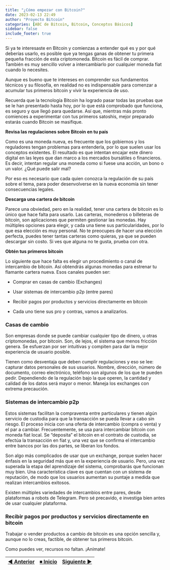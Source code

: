 ```yaml
---
title: "¿Cómo empezar con Bitcoin?"
date: 2023-02-13 22:49
author: "Proyecto Bitcoin"
categories: [ABC de Bitcoin, Bitcoin, Conceptos Básicos]
sidebar: false 
include_footer: true
---
```


Si ya te interesaste en Bitcoin y comienzas a entender qué es y por qué deberías usarlo, es posible que ya tengas ganas de obtener tu primera pequeña fracción de esta criptomoneda. Bitcoin es fácil de comprar. También es muy sencillo volver a intercambiarlo por cualquier moneda fíat cuando lo necesites.

Aunque es bueno que te intereses en comprender sus fundamentos técnicos y su filosofía, en realidad no es indispensable para comenzar a acumular tus primeros bitcoin y vivir la experiencia de uso.

Recuerda que la tecnología Bitcoin ha logrado pasar todas las pruebas que se le han presentado hasta hoy, por lo que está comprobado que funciona, es seguro y que llegó para quedarse. Así que, mientras más pronto comiences a experimentar con tus primeros satoshis, mejor preparado estarás cuando Bitcoin se masifique.

**Revisa las regulaciones sobre Bitcoin en tu país**

Como es una moneda nueva, es frecuente que los gobiernos y los reguladores tengan problemas para entenderla, por lo que suelen usar los conceptos existentes. El resultado es que intentan encajar este dinero digital en las leyes que dan marco a los mercados bursátiles o financieros. Es decir, intentan regular una moneda como si fuese una acción, un bono o un valor. ¿Qué puede salir mal?

Por eso es necesario que cada quien conozca la regulación de su país sobre el tema, para poder desenvolverse en la nueva economía sin tener consecuencias legales.

**Descarga una cartera de bitcoin**

Parece una obviedad, pero en la realidad, tener una cartera de bitcoin es lo único que hace falta para usarlo. Las carteras, monederos o billeteras de bitcoin, son aplicaciones que permiten gestionar las monedas. Hay múltiples opciones para elegir, y cada una tiene sus particularidades, por lo que esa elección es muy personal. No te preocupes de hacer una elección perfecta, puedes tener tantas carteras como quieras, ya que se pueden descargar sin costo. Si ves que alguna no te gusta, prueba con otra.

**Obtén tus primeros bitcoin**

Lo siguiente que hace falta es elegir un procedimiento o canal de intercambio de bitcoin. Así obtendrás algunas monedas para estrenar tu flamante cartera nueva. Esos canales pueden ser:

- Comprar en casas de cambio (Exchanges)

- Usar sistemas de intercambio p2p (entre pares)

- Recibir pagos por productos y servicios directamente en bitcoin

- Cada uno tiene sus pro y contras, vamos a analizarlos.

### Casas de cambio

Son empresas donde se puede cambiar cualquier tipo de dinero, u otras criptomonedas, por bitcoin. Son, de lejos, el sistema que menos fricción genera. Se esfuerzan por ser intuitivas y compiten para dar la mejor experiencia de usuario posible.

Tienen como desventaja que deben cumplir regulaciones y eso se lee: capturar datos personales de sus usuarios. Nombre, dirección, número de documento, correo electrónico, teléfono son algunos de los que te pueden pedir. Dependiendo de la regulación bajo la que operen, la cantidad y calidad de los datos será mayor o menor. Maneja los exchanges con extrema precaución.

### Sistemas de intercambio p2p

Estos sistemas facilitan la compraventa entre particulares y tienen algún servicio de custodia para que la transacción se pueda llevar a cabo sin riesgo. El proceso inicia con una oferta de intercambio (compra o venta) y el par a cambiar. Frecuentemente, se usa para intercambiar bitcoin con moneda fíat local. Se “deposita” el bitcoin en el contrato de custodia, se efectúa la transacción en fíat y, una vez que se confirma el intercambio entre bancos por las dos partes, se liberan los fondos.

Son algo más complicados de usar que un exchange, porque suelen hacer énfasis en la seguridad más que en la experiencia de usuario. Pero, una vez superada la etapa del aprendizaje del sistema, comprobarás que funcionan muy bien. Una característica clave es que cuentan con un sistema de reputación, de modo que los usuarios aumentan su puntaje a medida que realizan intercambios exitosos.

Existen múltiples variedades de intercambios entre pares, desde plataformas a robots de Telegram. Pero sé precavido, e investiga bien antes de usar cualquier plataforma.

### Recibir pagos por productos y servicios directamente en bitcoin

Trabajar o vender productos a cambio de bitcoin es una opción sencilla y, aunque no lo creas, factible, de obtener tus primeros bitcoin.

Como puedes ver, recursos no faltan. ¡Anímate!


|  [◀ Anterior](/#/) | [⏹︎ Inicio](/abc-de-bitcoin/) | [Siguiente ▶](/"#"/) |
| :------------- | :-------------: | --------------: |